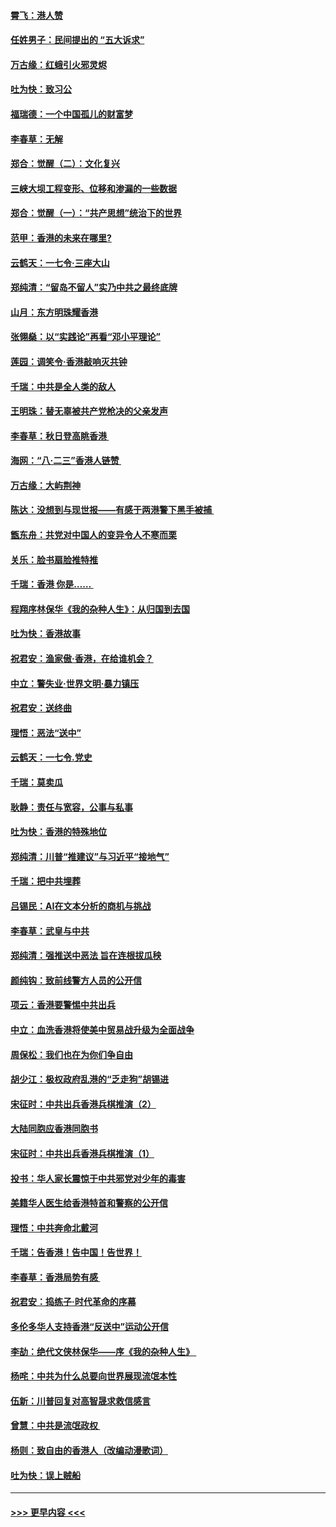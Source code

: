#### [霄飞：港人赞](../pages/nsc993/n11482957.md?t=08281211) 
#### [任姓男子：民间提出的 “五大诉求”](../pages/nsc993/n11482897.md?t=08281211) 
#### [万古缘：红蛾引火邪灵烬](../pages/nsc993/n11482886.md?t=08281211) 
#### [吐为快：致习公](../pages/nsc993/n11482867.md?t=08281211) 
#### [福瑞德：一个中国孤儿的财富梦](../pages/nsc993/n11482817.md?t=08281211) 
#### [李春草：无解](../pages/nsc993/n11482791.md?t=08281211) 
#### [郑合：觉醒（二）：文化复兴](../pages/nsc993/n11478025.md?t=08281211) 
#### [三峡大坝工程变形、位移和渗漏的一些数据](../pages/nsc993/n11478232.md?t=08281211) 
#### [郑合：觉醒（一）：“共产思想”统治下的世界](../pages/nsc993/n11477663.md?t=08281211) 
#### [范甲：香港的未来在哪里?](../pages/nsc993/n11477249.md?t=08281211) 
#### [云鹤天：一七令·三座大山](../pages/nsc993/n11477192.md?t=08281211) 
#### [郑纯清：“留岛不留人”实乃中共之最终底牌](../pages/nsc993/n11476160.md?t=08281211) 
#### [山月：东方明珠耀香港](../pages/nsc993/n11476077.md?t=08281211) 
#### [张翎燊：以“实践论”再看“邓小平理论”](../pages/nsc993/n11475733.md?t=08281211) 
#### [莲园：调笑令‧香港敲响灭共钟](../pages/nsc993/n11475723.md?t=08281211) 
#### [千瑞：中共是全人类的敌人](../pages/nsc993/n11475329.md?t=08281211) 
#### [王明珠：替无辜被共产党枪决的父亲发声](../pages/nsc993/n11474570.md?t=08281211) 
#### [李春草：秋日登高眺香港 ](../pages/nsc993/n11474491.md?t=08281211) 
#### [海网：“八·二三”香港人链赞 ](../pages/nsc993/n11474538.md?t=08281211) 
#### [万古缘：大屿荆神](../pages/nsc993/n11474401.md?t=08281211) 
#### [陈达：没想到与现世报——有感于两港警下黑手被捕 ](../pages/nsc993/n11472557.md?t=08281211) 
#### [甑东舟：共党对中国人的变异令人不寒而栗](../pages/nsc993/n11472496.md?t=08281211) 
#### [关乐：脸书扇脸推特推](../pages/nsc993/n11472488.md?t=08281211) 
#### [千瑞：香港  你是…… ](../pages/nsc993/n11472459.md?t=08281211) 
#### [程翔序林保华《我的杂种人生》：从归国到去国](../pages/nsc993/n11472369.md?t=08281211) 
#### [吐为快：香港故事](../pages/nsc993/n11471931.md?t=08281211) 
#### [祝君安：渔家傲‧香港，在给谁机会？](../pages/nsc993/n11469718.md?t=08281211) 
#### [中立：警失业‧世界文明‧暴力镇压](../pages/nsc993/n11467566.md?t=08281211) 
#### [祝君安：送终曲](../pages/nsc993/n11467546.md?t=08281211) 
#### [理悟：恶法“送中”](../pages/nsc993/n11467290.md?t=08281211) 
#### [云鹤天：一七令.党史](../pages/nsc993/n11464122.md?t=08281211) 
#### [千瑞：莫卖瓜](../pages/nsc993/n11463014.md?t=08281211) 
#### [耿静：责任与宽容，公事与私事](../pages/nsc993/n11462810.md?t=08281211) 
#### [吐为快：香港的特殊地位](../pages/nsc993/n11462562.md?t=08281211) 
#### [郑纯清：川普“推建议”与习近平“接地气”](../pages/nsc993/n11461683.md?t=08281211) 
#### [千瑞：把中共埋葬](../pages/nsc993/n11461658.md?t=08281211) 
#### [吕锡民：AI在文本分析的商机与挑战](../pages/nsc993/n11460607.md?t=08281211) 
#### [李春草：武皇与中共](../pages/nsc993/n11460589.md?t=08281211) 
#### [郑纯清：强推送中恶法 旨在连根拔瓜秧](../pages/nsc993/n11460526.md?t=08281211) 
#### [颜纯钩：致前线警方人员的公开信](../pages/nsc993/n11459564.md?t=08281211) 
#### [项云：香港要警惕中共出兵](../pages/nsc993/n11459530.md?t=08281211) 
#### [中立：血洗香港将使美中贸易战升级为全面战争](../pages/nsc993/n11459717.md?t=08281211) 
#### [周保松：我们也在为你们争自由](../pages/nsc993/n11459087.md?t=08281211) 
#### [胡少江：极权政府乱港的“乏走狗”胡锡进](../pages/nsc993/n11459051.md?t=08281211) 
#### [宋征时：中共出兵香港兵棋推演（2）](../pages/nsc993/n11458306.md?t=08281211) 
#### [大陆同胞应香港同胞书](../pages/nsc993/n11457241.md?t=08281211) 
#### [宋征时：中共出兵香港兵棋推演（1）](../pages/nsc993/n11455979.md?t=08281211) 
#### [投书：华人家长震惊于中共邪党对少年的毒害](../pages/nsc993/n11454664.md?t=08281211) 
#### [美籍华人医生给香港特首和警察的公开信](../pages/nsc993/n11454599.md?t=08281211) 
#### [理悟：中共奔命北戴河](../pages/nsc993/n11454254.md?t=08281211) 
#### [千瑞：告香港！告中国！告世界！](../pages/nsc993/n11452639.md?t=08281211) 
#### [李春草：香港局势有感 ](../pages/nsc993/n11452364.md?t=08281211) 
#### [祝君安：捣练子‧时代革命的序幕](../pages/nsc993/n11452353.md?t=08281211) 
#### [多伦多华人支持香港“反送中”运动公开信](../pages/nsc993/n11452323.md?t=08281211) 
#### [李劼：绝代文侠林保华——序《我的杂种人生》 ](../pages/nsc993/n11452282.md?t=08281211) 
#### [杨咤：中共为什么总要向世界展现流氓本性](../pages/nsc993/n11448899.md?t=08281211) 
#### [伍新：川普回复对高智晟求救信感言](../pages/nsc993/n11448808.md?t=08281211) 
#### [曾慧：中共是流氓政权 ](../pages/nsc993/n11447277.md?t=08281211) 
#### [杨则：致自由的香港人（改编动漫歌词）](../pages/nsc993/n11447253.md?t=08281211) 
#### [吐为快：误上贼船](../pages/nsc993/n11447241.md?t=08281211) 

----
#### [ >>> 更早内容 <<< ](../indexes/nsc993-earlier.md)

